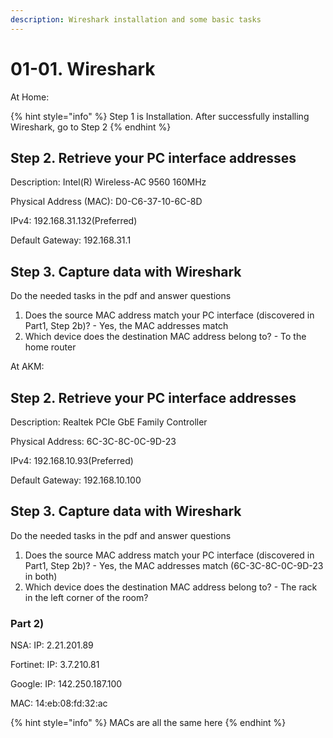 ```yaml
---
description: Wireshark installation and some basic tasks
---
```


# 01-01. Wireshark

At Home:

{% hint style="info" %}
Step 1 is Installation. After successfully installing Wireshark, go to Step 2
{% endhint %}

## Step 2. Retrieve your PC interface addresses

Description: Intel(R) Wireless-AC 9560 160MHz

Physical Address (MAC): D0-C6-37-10-6C-8D

IPv4: 192.168.31.132(Preferred)

Default Gateway: 192.168.31.1

## Step 3. Capture data with Wireshark

Do the needed tasks in the pdf and answer questions

1. Does the source MAC address match your PC interface (discovered in Part1, Step 2b)? - Yes, the MAC addresses match
2. Which device does the destination MAC address belong to? - To the home router



At AKM:

## Step 2. Retrieve your PC interface addresses

Description: Realtek PCIe GbE Family Controller&#x20;

Physical Address: 6C-3C-8C-0C-9D-23&#x20;

IPv4: 192.168.10.93(Preferred)&#x20;

Default Gateway: 192.168.10.100

## Step 3. Capture data with Wireshark

Do the needed tasks in the pdf and answer questions

1. Does the source MAC address match your PC interface (discovered in Part1, Step 2b)? - Yes, the MAC addresses match (6C-3C-8C-0C-9D-23  in both)
2. Which device does the destination MAC address belong to? - The rack in the left corner of the room?

### Part 2)

NSA: IP: 2.21.201.89

Fortinet: IP: 3.7.210.81

Google: IP: 142.250.187.100

MAC: 14:eb:08:fd:32:ac

{% hint style="info" %}
MACs are all the same here
{% endhint %}
